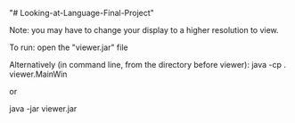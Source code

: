 "# Looking-at-Language-Final-Project" 

Note: you may have to change your display to a higher resolution to view.

To run: open the "viewer.jar" file

Alternatively (in command line, from the directory before viewer):
java -cp . viewer.MainWin

or

java -jar viewer.jar
